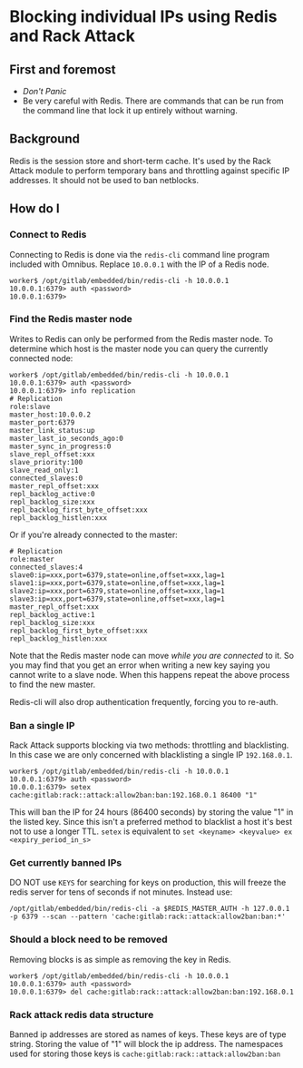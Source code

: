 # Blocking individual IPs using Redis and Rack Attack

## First and foremost

* *Don't Panic*
* Be very careful with Redis. There are commands that can be run from the command line that lock it up entirely without warning.

## Background

Redis is the session store and short-term cache. It's used by the Rack Attack module to perform temporary bans and throttling
against specific IP addresses. It should not be used to ban netblocks.

## How do I

### Connect to Redis

Connecting to Redis is done via the `redis-cli` command line program included with Omnibus. Replace `10.0.0.1`
with the IP of a Redis node.

```
worker$ /opt/gitlab/embedded/bin/redis-cli -h 10.0.0.1
10.0.0.1:6379> auth <password>
10.0.0.1:6379>
```

### Find the Redis master node

Writes to Redis can only be performed from the Redis master node. To determine which
host is the master node you can query the currently connected node:

```
worker$ /opt/gitlab/embedded/bin/redis-cli -h 10.0.0.1
10.0.0.1:6379> auth <password>
10.0.0.1:6379> info replication
# Replication
role:slave
master_host:10.0.0.2
master_port:6379
master_link_status:up
master_last_io_seconds_ago:0
master_sync_in_progress:0
slave_repl_offset:xxx
slave_priority:100
slave_read_only:1
connected_slaves:0
master_repl_offset:xxx
repl_backlog_active:0
repl_backlog_size:xxx
repl_backlog_first_byte_offset:xxx
repl_backlog_histlen:xxx
```

Or if you're already connected to the master:

```
# Replication
role:master
connected_slaves:4
slave0:ip=xxx,port=6379,state=online,offset=xxx,lag=1
slave1:ip=xxx,port=6379,state=online,offset=xxx,lag=1
slave2:ip=xxx,port=6379,state=online,offset=xxx,lag=1
slave3:ip=xxx,port=6379,state=online,offset=xxx,lag=1
master_repl_offset:xxx
repl_backlog_active:1
repl_backlog_size:xxx
repl_backlog_first_byte_offset:xxx
repl_backlog_histlen:xxx
```

Note that the Redis master node can move _while you are connected_ to it. So you
may find that you get an error when writing a new key saying you cannot write to
a slave node. When this happens repeat the above process to find the new master.

Redis-cli will also drop authentication frequently, forcing you to re-auth.

### Ban a single IP

Rack Attack supports blocking via two methods: throttling and blacklisting. In this
case we are only concerned with blacklisting a single IP `192.168.0.1`.

```
worker$ /opt/gitlab/embedded/bin/redis-cli -h 10.0.0.1
10.0.0.1:6379> auth <password>
10.0.0.1:6379> setex cache:gitlab:rack::attack:allow2ban:ban:192.168.0.1 86400 "1"
```

This will ban the IP for 24 hours (86400 seconds) by storing the value "1" in the listed
key. Since this isn't a preferred method to blacklist a host it's best not to use a longer TTL.
`setex` is equivalent to `set <keyname> <keyvalue> ex <expiry_period_in_s>`

### Get currently banned IPs

DO NOT use `KEYS` for searching for keys on production, this will freeze the redis server for tens of seconds if not minutes.
Instead use:
```
/opt/gitlab/embedded/bin/redis-cli -a $REDIS_MASTER_AUTH -h 127.0.0.1 -p 6379 --scan --pattern 'cache:gitlab:rack::attack:allow2ban:ban:*'
```

### Should a block need to be removed

Removing blocks is as simple as removing the key in Redis.

```
worker$ /opt/gitlab/embedded/bin/redis-cli -h 10.0.0.1
10.0.0.1:6379> auth <password>
10.0.0.1:6379> del cache:gitlab:rack::attack:allow2ban:ban:192.168.0.1
```

### Rack attack redis data structure

Banned ip addresses are stored as names of keys.
These keys are of type string.
Storing the value of "1" will block the ip address.
The namespaces used for storing those keys is `cache:gitlab:rack::attack:allow2ban:ban`
